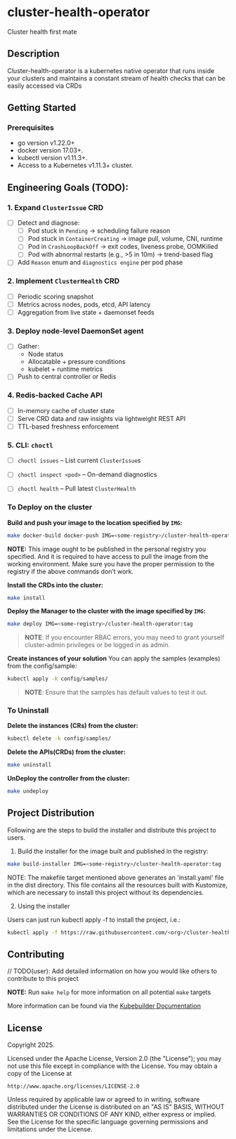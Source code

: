 # cluster-health-operator
Cluster health first mate

## Description
Cluster-health-operator is a kubernetes native operator that runs inside your clusters and maintains a constant stream of health checks that can be easily accessed via CRDs

## Getting Started

### Prerequisites
- go version v1.22.0+
- docker version 17.03+.
- kubectl version v1.11.3+.
- Access to a Kubernetes v1.11.3+ cluster.

## Engineering Goals (TODO):

### 1. Expand `ClusterIssue` CRD
- [ ] Detect and diagnose:
  - [ ] Pod stuck in `Pending` → scheduling failure reason
  - [ ] Pod stuck in `ContainerCreating` → image pull, volume, CNI, runtime
  - [ ] Pod in `CrashLoopBackOff` → exit codes, liveness probe, OOMKilled
  - [ ] Pod with abnormal restarts (e.g., >5 in 10m) → trend-based flag
- [ ] Add `Reason` enum and `diagnostics engine` per pod phase

### 2. Implement `ClusterHealth` CRD
- [ ] Periodic scoring snapshot
- [ ] Metrics across nodes, pods, etcd, API latency
- [ ] Aggregation from live state + daemonset feeds

### 3. Deploy node-level DaemonSet agent
- [ ] Gather:
  - Node status
  - Allocatable + pressure conditions
  - kubelet + runtime metrics
- [ ] Push to central controller or Redis

### 4. Redis-backed Cache API
- [ ] In-memory cache of cluster state
- [ ] Serve CRD data and raw insights via lightweight REST API
- [ ] TTL-based freshness enforcement

### 5. CLI: `choctl`
- [ ] `choctl issues` – List current `ClusterIssue`s
- [ ] `choctl inspect <pod>` – On-demand diagnostics
- [ ] `choctl health` – Pull latest `ClusterHealth`


### To Deploy on the cluster
**Build and push your image to the location specified by `IMG`:**

```sh
make docker-build docker-push IMG=<some-registry>/cluster-health-operator:tag
```

**NOTE:** This image ought to be published in the personal registry you specified.
And it is required to have access to pull the image from the working environment.
Make sure you have the proper permission to the registry if the above commands don’t work.

**Install the CRDs into the cluster:**

```sh
make install
```

**Deploy the Manager to the cluster with the image specified by `IMG`:**

```sh
make deploy IMG=<some-registry>/cluster-health-operator:tag
```

> **NOTE**: If you encounter RBAC errors, you may need to grant yourself cluster-admin
privileges or be logged in as admin.

**Create instances of your solution**
You can apply the samples (examples) from the config/sample:

```sh
kubectl apply -k config/samples/
```

>**NOTE**: Ensure that the samples has default values to test it out.

### To Uninstall
**Delete the instances (CRs) from the cluster:**

```sh
kubectl delete -k config/samples/
```

**Delete the APIs(CRDs) from the cluster:**

```sh
make uninstall
```

**UnDeploy the controller from the cluster:**

```sh
make undeploy
```

## Project Distribution

Following are the steps to build the installer and distribute this project to users.

1. Build the installer for the image built and published in the registry:

```sh
make build-installer IMG=<some-registry>/cluster-health-operator:tag
```

NOTE: The makefile target mentioned above generates an 'install.yaml'
file in the dist directory. This file contains all the resources built
with Kustomize, which are necessary to install this project without
its dependencies.

2. Using the installer

Users can just run kubectl apply -f <URL for YAML BUNDLE> to install the project, i.e.:

```sh
kubectl apply -f https://raw.githubusercontent.com/<org>/cluster-health-operator/<tag or branch>/dist/install.yaml
```

## Contributing
// TODO(user): Add detailed information on how you would like others to contribute to this project

**NOTE:** Run `make help` for more information on all potential `make` targets

More information can be found via the [Kubebuilder Documentation](https://book.kubebuilder.io/introduction.html)

## License

Copyright 2025.

Licensed under the Apache License, Version 2.0 (the "License");
you may not use this file except in compliance with the License.
You may obtain a copy of the License at

    http://www.apache.org/licenses/LICENSE-2.0

Unless required by applicable law or agreed to in writing, software
distributed under the License is distributed on an "AS IS" BASIS,
WITHOUT WARRANTIES OR CONDITIONS OF ANY KIND, either express or implied.
See the License for the specific language governing permissions and
limitations under the License.

